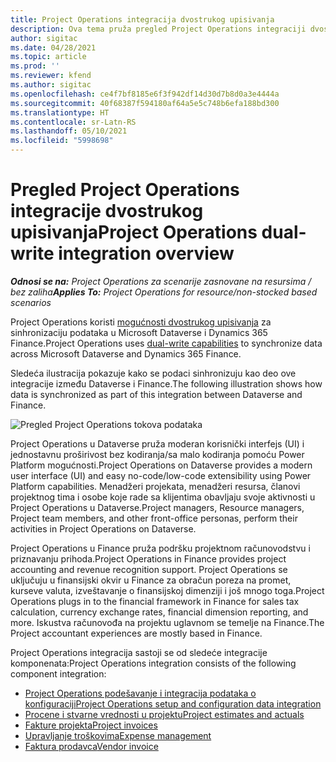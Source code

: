 ```yaml
---
title: Project Operations integracija dvostrukog upisivanja
description: Ova tema pruža pregled Project Operations integraciji dvostrukog upisivanja.
author: sigitac
ms.date: 04/28/2021
ms.topic: article
ms.prod: ''
ms.reviewer: kfend
ms.author: sigitac
ms.openlocfilehash: ce4f7bf8185e6f3f942df14d30d7b8d0a3e4444a
ms.sourcegitcommit: 40f68387f594180af64a5e5c748b6efa188bd300
ms.translationtype: HT
ms.contentlocale: sr-Latn-RS
ms.lasthandoff: 05/10/2021
ms.locfileid: "5998698"
---
```

# <a name="project-operations-dual-write-integration-overview"></a><span data-ttu-id="71fee-103">Pregled Project Operations integracije dvostrukog upisivanja</span><span class="sxs-lookup"><span data-stu-id="71fee-103">Project Operations dual-write integration overview</span></span>

<span data-ttu-id="71fee-104">_**Odnosi se na:** Project Operations za scenarije zasnovane na resursima / bez zaliha_</span><span class="sxs-lookup"><span data-stu-id="71fee-104">_**Applies To:** Project Operations for resource/non-stocked based scenarios_</span></span>

<span data-ttu-id="71fee-105">Project Operations koristi [mogućnosti dvostrukog upisivanja](/dynamics365/fin-ops-core/dev-itpro/data-entities/dual-write/dual-write-home-page) za sinhronizaciju podataka u Microsoft Dataverse i Dynamics 365 Finance.</span><span class="sxs-lookup"><span data-stu-id="71fee-105">Project Operations uses [dual-write capabilities](/dynamics365/fin-ops-core/dev-itpro/data-entities/dual-write/dual-write-home-page) to synchronize data across Microsoft Dataverse and Dynamics 365 Finance.</span></span>

<span data-ttu-id="71fee-106">Sledeća ilustracija pokazuje kako se podaci sinhronizuju kao deo ove integracije između Dataverse i Finance.</span><span class="sxs-lookup"><span data-stu-id="71fee-106">The following illustration shows how data is synchronized as part of this integration between Dataverse and Finance.</span></span>

![Pregled Project Operations tokova podataka](./media/ProjectOperationsFlows.jpg)

<span data-ttu-id="71fee-108">Project Operations u Dataverse pruža moderan korisnički interfejs (UI) i jednostavnu proširivost bez kodiranja/sa malo kodiranja pomoću Power Platform mogućnosti.</span><span class="sxs-lookup"><span data-stu-id="71fee-108">Project Operations on Dataverse provides a modern user interface (UI) and easy no-code/low-code extensibility using Power Platform capabilities.</span></span> <span data-ttu-id="71fee-109">Menadžeri projekata, menadžeri resursa, članovi projektnog tima i osobe koje rade sa klijentima obavljaju svoje aktivnosti u Project Operations u Dataverse.</span><span class="sxs-lookup"><span data-stu-id="71fee-109">Project managers, Resource managers, Project team members, and other front-office personas, perform their activities in Project Operations on Dataverse.</span></span>

<span data-ttu-id="71fee-110">Project Operations u Finance pruža podršku projektnom računovodstvu i priznavanju prihoda.</span><span class="sxs-lookup"><span data-stu-id="71fee-110">Project Operations in Finance provides project accounting and revenue recognition support.</span></span> <span data-ttu-id="71fee-111">Project Operations se uključuju u finansijski okvir u Finance za obračun poreza na promet, kurseve valuta, izveštavanje o finansijskoj dimenziji i još mnogo toga.</span><span class="sxs-lookup"><span data-stu-id="71fee-111">Project Operations plugs in to the financial framework in Finance for sales tax calculation, currency exchange rates, financial dimension reporting, and more.</span></span> <span data-ttu-id="71fee-112">Iskustva računovođa na projektu uglavnom se temelje na Finance.</span><span class="sxs-lookup"><span data-stu-id="71fee-112">The Project accountant experiences are mostly based in Finance.</span></span>

<span data-ttu-id="71fee-113">Project Operations integracija sastoji se od sledeće integracije komponenata:</span><span class="sxs-lookup"><span data-stu-id="71fee-113">Project Operations integration consists of the following component integration:</span></span>


- [<span data-ttu-id="71fee-114">Project Operations podešavanje i integracija podataka o konfiguraciji</span><span class="sxs-lookup"><span data-stu-id="71fee-114">Project Operations setup and configuration data integration</span></span>](resource-dual-write-setup-integration.md) 
- [<span data-ttu-id="71fee-115">Procene i stvarne vrednosti u projektu</span><span class="sxs-lookup"><span data-stu-id="71fee-115">Project estimates and actuals</span></span>](resource-dual-write-estimates-actuals.md)
- [<span data-ttu-id="71fee-116">Fakture projekta</span><span class="sxs-lookup"><span data-stu-id="71fee-116">Project invoices</span></span>](resource-dual-write-project-invoice.md)
- [<span data-ttu-id="71fee-117">Upravljanje troškovima</span><span class="sxs-lookup"><span data-stu-id="71fee-117">Expense management</span></span>](resource-dual-write-expense.md)
- [<span data-ttu-id="71fee-118">Faktura prodavca</span><span class="sxs-lookup"><span data-stu-id="71fee-118">Vendor invoice</span></span>](resource-dual-write-vendor-invoice.md)
